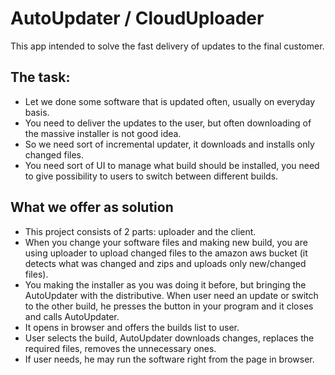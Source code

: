 # AutoUpdater / CloudUploader
This app intended to solve the fast delivery of updates to the final customer. 
## The task:

- Let we done some software that is updated often, usually on everyday basis.
- You need to deliver the updates to the user, but often downloading of the massive installer is not good idea.
- So we need sort of incremental updater, it downloads and installs only changed files.
- You need sort of UI to manage what build should be installed, you need to give possibility to users to switch between different builds.

## What we offer as solution
- This project consists of 2 parts: uploader and the client.
- When you change your software files and making new build, you are using uploader to upload changed files to the amazon aws bucket (it detects what was changed and zips and uploads only new/changed files).
- You making the installer as you was doing it before, but bringing the AutoUpdater with the distributive. When user need an update or switch to the other build, he presses the button in your program and it closes and calls AutoUpdater. 
- It opens in browser and offers the builds list to user. 
- User selects the build, AutoUpdater downloads changes, replaces the required files, removes the unnecessary ones.
- If user needs, he may run the software right from the page in browser.
